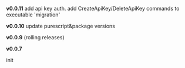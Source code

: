 __v0.0.11__
add api key auth. 
add CreateApiKey/DeleteApiKey commands to executable 'migration' 

__v0.0.10__
update purescript&package versions

__v0.0.9__
(rolling releases)

__v0.0.7__

init
